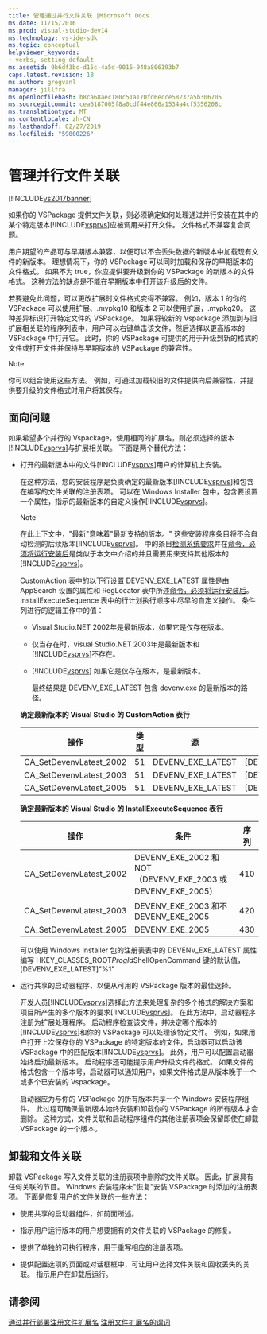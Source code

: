 ```yaml
---
title: 管理通过并行文件关联 |Microsoft Docs
ms.date: 11/15/2016
ms.prod: visual-studio-dev14
ms.technology: vs-ide-sdk
ms.topic: conceptual
helpviewer_keywords:
- verbs, setting default
ms.assetid: 9b6df3bc-d15c-4a5d-9015-948a806193b7
caps.latest.revision: 18
ms.author: gregvanl
manager: jillfra
ms.openlocfilehash: b8ca68aec180c51a170fd6ecce58237a5b306705
ms.sourcegitcommit: cea6187005f8a0cdf44e866a1534a4cf5356208c
ms.translationtype: MT
ms.contentlocale: zh-CN
ms.lasthandoff: 02/27/2019
ms.locfileid: "59000226"
---
```

# <a name="managing-side-by-side-file-associations"></a>管理并行文件关联

[!INCLUDE[vs2017banner](../includes/vs2017banner.md)]

如果你的 VSPackage 提供文件关联，则必须确定如何处理通过并行安装在其中的某个特定版本[!INCLUDE[vsprvs](../includes/vsprvs-md.md)]应被调用来打开文件。 文件格式不兼容复合问题。

用户期望的产品可与早期版本兼容，以便可以不会丢失数据的新版本中加载现有文件的新版本。 理想情况下，你的 VSPackage 可以同时加载和保存的早期版本的文件格式。 如果不为 true，你应提供要升级到你的 VSPackage 的新版本的文件格式。 这种方法的缺点是不能在早期版本中打开该升级后的文件。

若要避免此问题，可以更改扩展时文件格式变得不兼容。 例如，版本 1 的你的 VSPackage 可以使用扩展、.mypkg10 和版本 2 可以使用扩展，.mypkg20。 这种差异标识打开特定文件的 VSPackage。 如果将较新的 Vspackage 添加到与旧扩展相关联的程序列表中，用户可以右键单击该文件，然后选择以更高版本的 VSPackage 中打开它。 此时，你的 VSPackage 可提供的用于升级到新的格式的文件或打开文件并保持与早期版本的 VSPackage 的兼容性。

> [!NOTE]
> 你可以组合使用这些方法。 例如，可通过加载较旧的文件提供向后兼容性，并提供要升级的文件格式时用户将其保存。

## <a name="facing-the-problem"></a>面向问题

如果希望多个并行的 Vspackage，使用相同的扩展名，则必须选择的版本[!INCLUDE[vsprvs](../includes/vsprvs-md.md)]与扩展相关联。 下面是两个替代方法：

- 打开的最新版本中的文件[!INCLUDE[vsprvs](../includes/vsprvs-md.md)]用户的计算机上安装。

   在这种方法，您的安装程序是负责确定的最新版本[!INCLUDE[vsprvs](../includes/vsprvs-md.md)]和包含在编写的文件关联的注册表项。 可以在 Windows Installer 包中，包含要设置一个属性，指示的最新版本的自定义操作[!INCLUDE[vsprvs](../includes/vsprvs-md.md)]。

  > [!NOTE]
  > 在此上下文中，"最新"意味着"最新支持的版本。" 这些安装程序条目将不会自动检测的后续版本[!INCLUDE[vsprvs](../includes/vsprvs-md.md)]。 中的条目[检测系统要求](../extensibility/internals/detecting-system-requirements.md)并在[命令，必须将运行安装后](../extensibility/internals/commands-that-must-be-run-after-installation.md)是类似于本文中介绍的并且需要用来支持其他版本的[!INCLUDE[vsprvs](../includes/vsprvs-md.md)]。

   CustomAction 表中的以下行设置 DEVENV_EXE_LATEST 属性是由 AppSearch 设置的属性和 RegLocator 表中所述[命令，必须将运行安装后](../extensibility/internals/commands-that-must-be-run-after-installation.md)。 InstallExecuteSequence 表中的行计划执行顺序中尽早的自定义操作。 条件列进行的逻辑工作中的值：

  - Visual Studio.NET 2002年是最新版本，如果它是仅存在版本。

  - 仅当存在时，visual Studio.NET 2003年是最新版本和[!INCLUDE[vsprvs](../includes/vsprvs-md.md)]不存在。

  - [!INCLUDE[vsprvs](../includes/vsprvs-md.md)] 如果它是仅存在版本，是最新版本。

    最终结果是 DEVENV_EXE_LATEST 包含 devenv.exe 的最新版本的路径。

  **确定最新版本的 Visual Studio 的 CustomAction 表行**

  |操作|类型|源|Target|
  |------------|----------|------------|------------|
  |CA_SetDevenvLatest_2002|51|DEVENV_EXE_LATEST|[DEVENV_EXE_2002]|
  |CA_SetDevenvLatest_2003|51|DEVENV_EXE_LATEST|[DEVENV_EXE_2003]|
  |CA_SetDevenvLatest_2005|51|DEVENV_EXE_LATEST|[DEVENV_EXE_2005]|

  **确定最新版本的 Visual Studio 的 InstallExecuteSequence 表行**

  |操作|条件|序列|
  |------------|---------------|--------------|
  |CA_SetDevenvLatest_2002|DEVENV_EXE_2002 和 NOT （DEVENV_EXE_2003 或 DEVENV_EXE_2005）|410|
  |CA_SetDevenvLatest_2003|DEVENV_EXE_2003 和不 DEVENV_EXE_2005|420|
  |CA_SetDevenvLatest_2005|DEVENV_EXE_2005|430|

   可以使用 Windows Installer 包的注册表表中的 DEVENV_EXE_LATEST 属性编写 HKEY_CLASSES_ROOT*ProgId*ShellOpenCommand 键的默认值，[DEVENV_EXE_LATEST]"%1"

- 运行共享的启动器程序，以便从可用的 VSPackage 版本的最佳选择。

   开发人员[!INCLUDE[vsprvs](../includes/vsprvs-md.md)]选择此方法来处理复杂的多个格式的解决方案和项目所产生的多个版本的要求[!INCLUDE[vsprvs](../includes/vsprvs-md.md)]。 在此方法中，启动器程序注册为扩展处理程序。 启动程序检查该文件，并决定哪个版本的[!INCLUDE[vsprvs](../includes/vsprvs-md.md)]和你的 VSPackage 可以处理该特定文件。 例如，如果用户打开上次保存你的 VSPackage 的特定版本的文件，启动器可以启动该 VSPackage 中的匹配版本[!INCLUDE[vsprvs](../includes/vsprvs-md.md)]。 此外，用户可以配置启动器始终启动最新版本。 启动程序还可能提示用户升级文件的格式。 如果文件的格式包含一个版本号，启动器可以通知用户，如果文件格式是从版本晚于一个或多个已安装的 Vspackage。

   启动器应为与你的 VSPackage 的所有版本共享一个 Windows 安装程序组件。 此过程可确保最新版本始终安装和卸载你的 VSPackage 的所有版本才会删除。 这种方式，文件关联和启动程序组件的其他注册表项会保留即使在卸载 VSPackage 的一个版本。

## <a name="uninstall-and-file-associations"></a>卸载和文件关联

卸载 VSPackage 写入文件关联的注册表项中删除的文件关联。 因此，扩展具有任何关联的节目。 Windows 安装程序未"恢复"安装 VSPackage 时添加的注册表项。 下面是修复用户的文件关联的一些方法：

- 使用共享的启动器组件，如前面所述。

- 指示用户运行版本的用户想要拥有的文件关联的 VSPackage 的修复。

- 提供了单独的可执行程序，用于重写相应的注册表项。

- 提供配置选项的页面或对话框框中，可让用户选择文件关联和回收丢失的关联。 指示用户在卸载后运行。

## <a name="see-also"></a>请参阅

[通过并行部署注册文件扩展名](../extensibility/registering-file-name-extensions-for-side-by-side-deployments.md)
[注册文件扩展名的谓词](../extensibility/registering-verbs-for-file-name-extensions.md)
